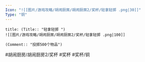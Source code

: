 ```yaml
---
Icon: "![[图片/游戏攻略/胡闹厨房/胡闹厨房2/奖杯/轻拿轻掷 .png|30]]"
Type: "铜"
---
```

```ad-common-bronze-trophy
title: (Title:: "轻拿轻掷 ")
![[图片/游戏攻略/胡闹厨房/胡闹厨房2/奖杯/轻拿轻掷 .png|100]]

(Comment:: "投掷500个物品")
```

#胡闹厨房/胡闹厨房2/奖杯 #奖杯 #奖杯/铜
